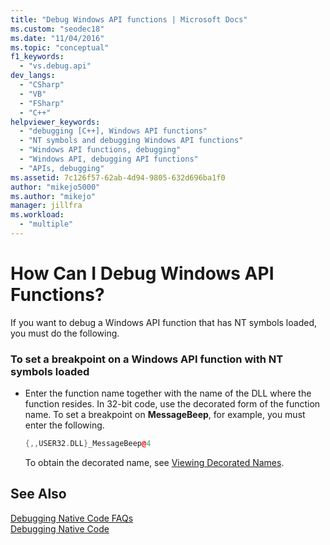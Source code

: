 ```yaml
---
title: "Debug Windows API functions | Microsoft Docs"
ms.custom: "seodec18"
ms.date: "11/04/2016"
ms.topic: "conceptual"
f1_keywords: 
  - "vs.debug.api"
dev_langs: 
  - "CSharp"
  - "VB"
  - "FSharp"
  - "C++"
helpviewer_keywords: 
  - "debugging [C++], Windows API functions"
  - "NT symbols and debugging Windows API functions"
  - "Windows API functions, debugging"
  - "Windows API, debugging API functions"
  - "APIs, debugging"
ms.assetid: 7c126f57-62ab-4d94-9805-632d696ba1f0
author: "mikejo5000"
ms.author: "mikejo"
manager: jillfra
ms.workload: 
  - "multiple"
---
```

# How Can I Debug Windows API Functions?
If you want to debug a Windows API function that has NT symbols loaded, you must do the following.  
  
### To set a breakpoint on a Windows API function with NT symbols loaded  
  
-   Enter the function name together with the name of the DLL where the function resides. In 32-bit code, use the decorated form of the function name. To set a breakpoint on **MessageBeep**, for example, you must enter the following.  
  
    ```cpp
    {,,USER32.DLL}_MessageBeep@4  
    ```  
  
     To obtain the decorated name, see [Viewing Decorated Names](https://msdn.microsoft.com/library/f79e2717-a4db-4d12-a689-69830cce2be0).  
  
## See Also  
 [Debugging Native Code FAQs](../debugger/debugging-native-code-faqs.md)   
 [Debugging Native Code](../debugger/debugging-native-code.md)
